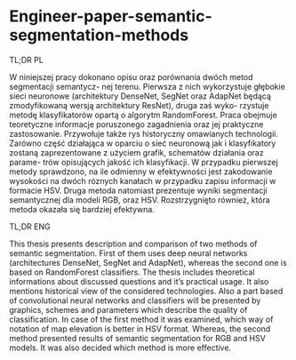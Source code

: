 # Engineer-paper-semantic-segmentation-methods

TL;DR PL

W niniejszej pracy dokonano opisu oraz porównania dwóch metod segmentacji semantycz-
nej terenu. Pierwsza z nich wykorzystuje głębokie sieci neuronowe (architektury DenseNet,
SegNet oraz AdapNet będącą zmodyfikowaną wersją architektury ResNet), druga zaś wyko-
rzystuje metodę klasyfikatorów opartą o algorytm RandomForest. Praca obejmuje teoretyczne
informacje poruszonego zagadnienia oraz jej praktyczne zastosowanie. Przywołuje także rys
historyczny omawianych technologii. Zarówno część działająca w oparciu o sieć neuronową jak
i klasyfikatory zostaną zaprezentowane z użyciem grafik, schematów działania oraz parame-
trów opisujących jakość ich klasyfikacji. W przypadku pierwszej metody sprawdzono, na ile
odmienny w efektywności jest zakodowanie wysokości na dwóch róznych kanałach w przypadku
zapisu informacji w formacie HSV. Druga metoda natomiast prezentuje wyniki segmentacji
semantycznej dla modeli RGB, oraz HSV. Rozstrzygnięto również, która metoda okazała się
bardziej efektywna.

TL;DR ENG

This thesis presents description and comparison of two methods of semantic segmentation.
First of them uses deep neural networks (architectures DenseNet, SegNet and AdapNet),
whereas the second one is based on RandomForest classifiers. The thesis includes theoretical
informations about discussed questions and it’s practical usage. It also mentions historical
view of the considered technologies. Also a part based of convolutional neural networks and
classifiers will be presented by graphics, schemes and parameters which describe the quality
of classification. In case of the first method it was examined, which way of notation of map
elevation is better in HSV format. Whereas, the second method presented results of semantic
segmentation for RGB and HSV models. It was also decided which method is more effective.
